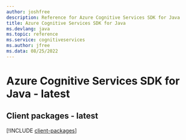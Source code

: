 ```yaml
---
author: joshfree
description: Reference for Azure Cognitive Services SDK for Java
title: Azure Cognitive Services SDK for Java
ms.devlang: java
ms.topic: reference
ms.service: cognitiveservices
ms.author: jfree
ms.data: 08/25/2022
---
```

# Azure Cognitive Services SDK for Java - latest

## Client packages - latest
[!INCLUDE [client-packages](cognitive-services-client-index.md)]